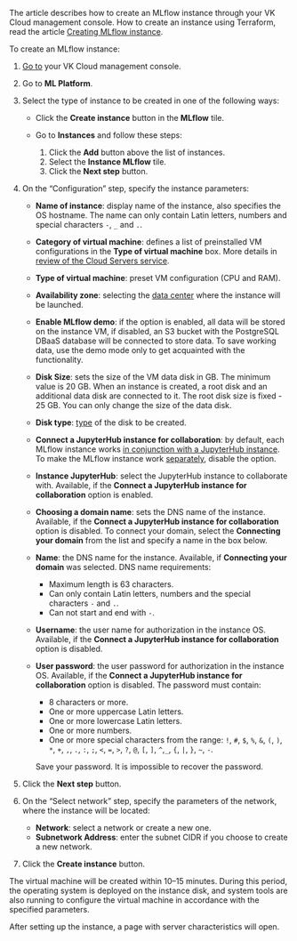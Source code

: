 <info>

The article describes how to create an MLflow instance through your VK Cloud management console. How to create an instance using Terraform, read the article [Creating MLflow instance](/en/tools-for-using-services/terraform/how-to-guides/mlplatform/mlflow).

</info>

To create an MLflow instance:

1. [Go to](https://cloud.vk.com/app/en) your VK Cloud management console.
1. Go to **ML Platform**.
1. Select the type of instance to be created in one of the following ways:

    - Click the **Create instance** button in the **MLflow** tile.
    - Go to **Instances** and follow these steps:

        1. Click the **Add** button above the list of instances.
        1. Select the **Instance MLflow** tile.
        1. Click the **Next step** button.

1. On the “Configuration” step, specify the instance parameters:

    - **Name of instance**: display name of the instance, also specifies the OS hostname. The name can only contain Latin letters, numbers and special characters `-`, `_` and `.`.
    - **Category of virtual machine**: defines a list of preinstalled VM configurations in the **Type of virtual machine** box. More details in [review of the Cloud Servers service](/en/computing/iaas/concepts/about#flavors).
    - **Type of virtual machine**: preset VM configuration (CPU and RAM).
    - **Availability zone**: selecting the [data center](/en/intro/start/concepts/architecture#availability_zones_567cfd7a) where the instance will be launched.
    - **Enable MLflow demo**: if the option is enabled, all data will be stored on the instance VM, if disabled, an S3 bucket with the PostgreSQL DBaaS database will be connected to store data. To save working data, use the demo mode only to get acquainted with the functionality.
    - **Disk Size**: sets the size of the VM data disk in GB. The minimum value is 20 GB. When an instance is created, a root disk and an additional data disk are connected to it. The root disk size is fixed - 25 GB. You can only change the size of the data disk.
    - **Disk type**: [type](/en/computing/iaas/concepts/volume-sla/) of the disk to be created.
    - **Connect a JupyterHub instance for collaboration**: by default, each MLflow instance works [in conjunction with a JupyterHub instance](../../../concepts/mlflow-modes#with_jh). To make the MLflow instance work [separately](../../../concepts/mlflow-modes#standalone), disable the option.
    - **Instance JupyterHub**: select the JupyterHub instance to collaborate with. Available, if the **Connect a JupyterHub instance for collaboration** option is enabled.
    - **Choosing a domain name**: sets the DNS name of the instance. Available, if the **Connect a JupyterHub instance for collaboration** option is disabled. To connect your domain, select the **Connecting your domain** from the list and specify a name in the box below.
    - **Name**: the DNS name for the instance. Available, if **Connecting your domain** was selected. DNS name requirements:

      - Maximum length is 63 characters.
      - Can only contain Latin letters, numbers and the special characters `-` and `.`.
      - Can not start and end  with `-`.
    - **Username**: the user name for authorization in the instance OS. Available, if the **Connect a JupyterHub instance for collaboration** option is disabled.
    - **User password**: the user password for authorization in the instance OS. Available, if the **Connect a JupyterHub instance for collaboration** option is disabled. The password must contain:

        - 8 characters or more.
        - One or more uppercase Latin letters.
        - One or more lowercase Latin letters.
        - One or more numbers.
        - One or more special characters from the range: `!`, `#`, `$`, `%`, `&`, `(`, `)`, `*`, `+`, `,`, `.`, `:`, `;`, `<`, `=`, `>`, `?`, `@`, `[`, `]`, `^`,`_`, `{`, `|`, `}`, `~`, `-`.

        <err>

        Save your password. It is impossible to recover the password.

        </err>

1. Click the **Next step** button.

1. On the “Select network” step, specify the parameters of the network, where the instance will be located:

    - **Network**: select a network or create a new one.
    - **Subnetwork Address**: enter the subnet CIDR if you choose to create a new network.

1. Click the **Create instance** button.

The virtual machine will be created within 10–15 minutes. During this period, the operating system is deployed on the instance disk, and system tools are also running to configure the virtual machine in accordance with the specified parameters.

After setting up the instance, a page with server characteristics will open.
